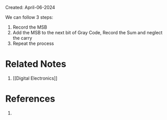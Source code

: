Created: April-06-2024

We can follow 3 steps:

1. Record the MSB
2. Add the MSB to the next bit of Gray Code, Record the Sum and neglect the carry
3. Repeat the process
# Related Notes

1. [[Digital Electronics]]
# References

1. 